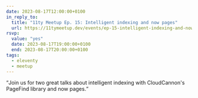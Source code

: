 ```yaml
---
date: 2023-08-17T12:00:00+0100
in_reply_to:
  title: "11ty Meetup Ep. 15: Intelligent indexing and now pages"
  url: https://11tymeetup.dev/events/ep-15-intelligent-indexing-and-now-pages/
rsvp:
  value: "yes"
  date: 2023-08-17T19:00:00+0100
  end: 2023-08-17T20:00:00+0100
tags:
  - eleventy
  - meetup
---
```


<q>Join us for two great talks about intelligent indexing with CloudCannon's PageFind library and now pages.</q>

